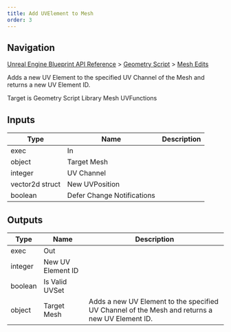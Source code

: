 ```yaml
---
title: Add UVElement to Mesh
order: 3
---
```

## Navigation

[Unreal Engine Blueprint API Reference](https://dev.epicgames.com/documentation/en-us/unreal-engine/BlueprintAPI) > [Geometry Script](https://dev.epicgames.com/documentation/en-us/unreal-engine/BlueprintAPI/GeometryScript) > [Mesh Edits](https://dev.epicgames.com/documentation/en-us/unreal-engine/BlueprintAPI/GeometryScript/MeshEdits)

Adds a new UV Element to the specified UV Channel of the Mesh and returns a new UV Element ID.

Target is Geometry Script Library Mesh UVFunctions

## Inputs

| Type | Name | Description |
| --- | --- | --- |
| exec | In |  |
| object | Target Mesh |  |
| integer | UV Channel |  |
| vector2d struct | New UVPosition |  |
| boolean | Defer Change Notifications |  |

## Outputs

| Type | Name | Description |
| --- | --- | --- |
| exec | Out |  |
| integer | New UV Element ID |  |
| boolean | Is Valid UVSet |  |
| object | Target Mesh | Adds a new UV Element to the specified UV Channel of the Mesh and returns a new UV Element ID. |
